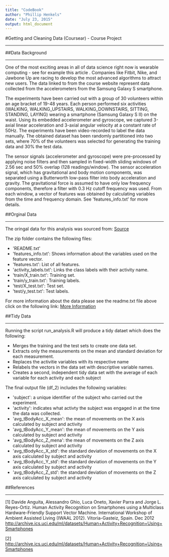 ```yaml
---
title: "CodeBook"
author: "Phillip Henkels"
date: "July 23, 2015"
output: html_document
---
```


#Getting and Cleaning Data (Coursear) - Course Project
***

##Data Background 
***

One of the most exciting areas in all of data science right now is wearable computing - see for example this article . Companies like Fitbit, Nike, and Jawbone Up are racing to develop the most advanced algorithms to attract new users. The data linked to from the course website represent data collected from the accelerometers from the Samsung Galaxy S smartphone.

The experiments have been carried out with a group of 30 volunteers within an age bracket of 19-48 years. Each person performed six activities (WALKING, WALKING_UPSTAIRS, WALKING_DOWNSTAIRS, SITTING, STANDING, LAYING) wearing a smartphone (Samsung Galaxy S II) on the waist. Using its embedded accelerometer and gyroscope, we captured 3-axial linear acceleration and 3-axial angular velocity at a constant rate of 50Hz. The experiments have been video-recorded to label the data manually. The obtained dataset has been randomly partitioned into two sets, where 70% of the volunteers was selected for generating the training data and 30% the test data. 

The sensor signals (accelerometer and gyroscope) were pre-processed by applying noise filters and then sampled in fixed-width sliding windows of 2.56 sec and 50% overlap (128 readings/window). The sensor acceleration signal, which has gravitational and body motion components, was separated using a Butterworth low-pass filter into body acceleration and gravity. The gravitational force is assumed to have only low frequency components, therefore a filter with 0.3 Hz cutoff frequency was used. From each window, a vector of features was obtained by calculating variables from the time and frequency domain. See 'features_info.txt' for more details. 


##Orginal Data
***
The oringal data for this analysis was sourced from:  [Source](https://d396qusza40orc.cloudfront.net/getdata%2Fprojectfiles%2FUCI%20HAR%20Dataset.zip )

The zip folder contains the following files: 

- 'README.txt'
- 'features_info.txt': Shows information about the variables used on the feature vector.
- 'features.txt': List of all features.
- 'activity_labels.txt': Links the class labels with their activity name.
- 'train/X_train.txt': Training set.
- 'train/y_train.txt': Training labels.
- 'test/X_test.txt': Test set.
- 'test/y_test.txt': Test labels.

For more information about the data please see the readme.txt file above click on the following link: [More Information](http://archive.ics.uci.edu/ml/datasets/Human+Activity+Recognition+Using+Smartphones)


##Tidy Data
***
Running the script run_analysis.R will produce a tidy dataet which does the following:

- Merges the training and the test sets to create one data set.
- Extracts only the measurements on the mean and standard deviation for each measurement. 
- Replaces the activitie variables with its respective name  
- Relabels the vectors in the data set with descriptive variable names. 
- Creates a second, independent tidy data set with the average of each variable for each activity and each subject

The final output file (df_2) includes the following variables:

- 'subject': a unique identifier of the subject who carried out the experiment.
- 'activity': indicates what activty the subject was engaged in at the time the data was collected.
- 'avg_tBodyAcc_X_mean': the mean of movements on the X axis calculated by subject and activity
- 'avg_tBodyAcc_Y_mean': the mean of movements on the Y axis calculated by subject and activity
- 'avg_tBodyAcc_Z_mena': the mean of movements on the Z axis calculated by subject and activity
- 'avg_tBodyAcc_X_std': the standard deviation of movements on the X axis calculated by subject and activity
- 'avg_tBodyAcc_Y_std': the standard deviation of movements on the Y axis calculated by subject and activity
- 'avg_tBodyAcc_Z_std': the standard deviation of movements on the Z axis calculated by subject and activity


##References
***
[1] Davide Anguita, Alessandro Ghio, Luca Oneto, Xavier Parra and Jorge L. Reyes-Ortiz. Human Activity Recognition on Smartphones using a Multiclass Hardware-Friendly Support Vector Machine. International Workshop of Ambient Assisted Living (IWAAL 2012). Vitoria-Gasteiz, Spain. Dec 2012 http://archive.ics.uci.edu/ml/datasets/Human+Activity+Recognition+Using+Smartphones

[2] http://archive.ics.uci.edu/ml/datasets/Human+Activity+Recognition+Using+Smartphones